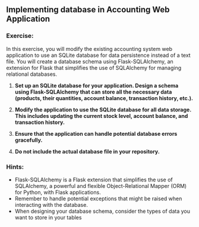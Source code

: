 ## Implementing database in Accounting Web Application
### Exercise:
In this exercise, you will modify the existing accounting system web application to use an SQLite database for data persistence instead of a text file. You will create a database schema using Flask-SQLAlchemy, an extension for Flask that simplifies the use of SQLAlchemy for managing relational databases.

1. **Set up an SQLite database for your application. Design a schema using Flask-SQLAlchemy that can store all the necessary data (products, their quantities, account balance, transaction history, etc.).**

2. **Modify the application to use the SQLite database for all data storage. This includes updating the current stock level, account balance, and transaction history.**

3. **Ensure that the application can handle potential database errors gracefully.**

4. **Do not include the actual database file in your repository.**

### Hints:
- Flask-SQLAlchemy is a Flask extension that simplifies the use of SQLAlchemy, a powerful and flexible Object-Relational Mapper (ORM) for Python, with Flask applications.
- Remember to handle potential exceptions that might be raised when interacting with the database.
- When designing your database schema, consider the types of data you want to store in your tables
